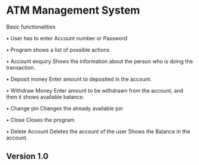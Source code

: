 # ATM Management System

Basic functionalities

• User has to enter Account number or Password

• Program shows a list of possible actions

• Account enquiry
Shows the information about the person who is doing the transaction.

• Deposit money
Enter amount to deposited in the account.

• Withdraw Money
Enter amount to be withdrawn from the account, and then it shows available balance.

• Change pin
Changes the already available pin

• Close 
Closes the program 

• Delete Account 
Deletes the account of the user 
Shows the Balance in the account.


## Version 1.0